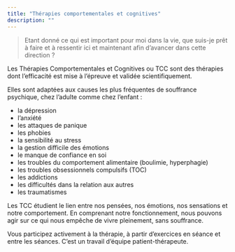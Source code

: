 ```yaml
---
title: "Thérapies comportementales et cognitives"
description: ""
---
```


> Etant donné ce qui est important pour moi dans la vie, que suis-je prêt à faire et à ressentir ici et maintenant afin d’avancer dans cette direction ?

Les Thérapies Comportementales et Cognitives ou TCC sont des thérapies dont l’efficacité est mise à l’épreuve et validée scientifiquement.

Elles sont adaptées aux causes les plus fréquentes de souffrance psychique, chez l’adulte comme chez l’enfant :

- la dépression
- l’anxiété
- les attaques de panique 
- les phobies
- la sensibilité au stress
- la gestion difficile des émotions
- le manque de confiance en soi
- les troubles du comportement alimentaire (boulimie, hyperphagie)
- les troubles obsessionnels compulsifs (TOC)
- les addictions
- les difficultés dans la relation aux autres
- les traumatismes

Les TCC étudient le lien entre nos pensées, nos émotions, nos sensations et notre comportement. En comprenant notre fonctionnement, nous pouvons agir sur ce qui nous empêche de vivre pleinement, sans souffrance.

Vous participez activement à la thérapie, à partir d’exercices en séance et entre les séances. C’est un travail d’équipe patient-thérapeute.